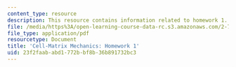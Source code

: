 ```yaml
---
content_type: resource
description: This resource contains information related to homework 1.
file: /media/https%3A/open-learning-course-data-rc.s3.amazonaws.com/2-785j-cell-matrix-mechanics-fall-2014/23f2faababd1772bbf8b36b891732bc3_MIT2_785JF14_Homework_1.pdf
file_type: application/pdf
resourcetype: Document
title: 'Cell-Matrix Mechanics: Homework 1'
uid: 23f2faab-abd1-772b-bf8b-36b891732bc3
---
```

